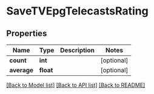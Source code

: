 # SaveTVEpgTelecastsRating

## Properties
Name | Type | Description | Notes
------------ | ------------- | ------------- | -------------
**count** | **int** |  | [optional] 
**average** | **float** |  | [optional] 

[[Back to Model list]](../README.md#documentation-for-models) [[Back to API list]](../README.md#documentation-for-api-endpoints) [[Back to README]](../README.md)



